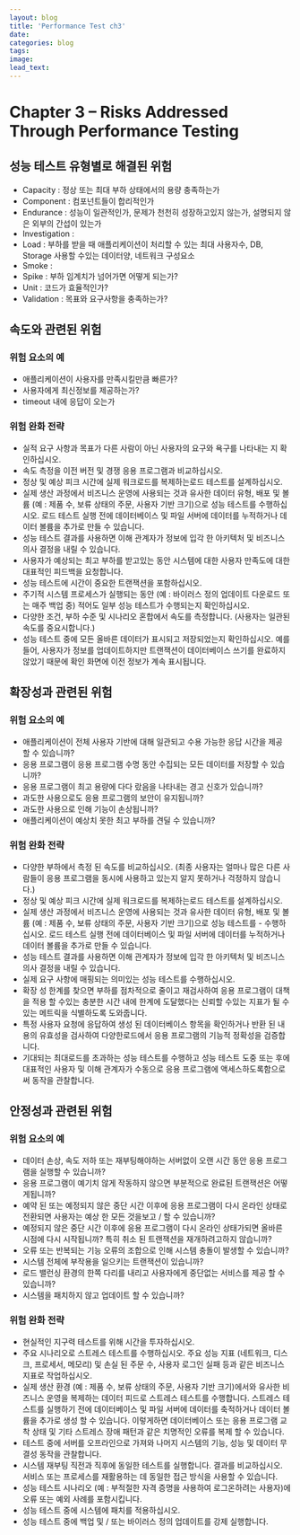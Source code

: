 ```yaml
---
layout: blog
title: 'Performance Test ch3'
date: 
categories: blog
tags: 
image: 
lead_text: 
---
```


# Chapter 3 – Risks Addressed Through Performance Testing

## 성능 테스트 유형별로 해결된 위험
- Capacity : 정상 또는 최대 부하 상태에서의 용량 충족하는가
- Component : 컴포넌트들이 합리적인가 
- Endurance : 성능이 일관적인가, 문제가 천천히 성장하고있지 않는가, 설명되지 않은 외부의 간섭이 있는가
- Investigation : 
- Load : 부하를 받을 때 애플리케이션이 처리할 수 있는 최대 사용자수, DB, Storage 사용할 수있는 데이터양, 네트워크 구성요소
- Smoke : 
- Spike : 부하 임계치가 넘어가면 어떻게 되는가?
- Unit : 코드가 효율적인가?
- Validation : 목표와 요구사항을 충족하는가? 


## 속도와 관련된 위험
### 위험 요소의 예 
- 애플리케이션이 사용자를 만족시킬만큼 빠른가?
- 사용자에게 최신정보를 제공하는가?
- timeout 내에 응답이 오는가

### 위험 완화 전략
- 실적 요구 사항과 목표가 다른 사람이 아닌 사용자의 요구와 욕구를 나타내는 지 확인하십시오.
- 속도 측정을 이전 버전 및 경쟁 응용 프로그램과 비교하십시오.
- 정상 및 예상 피크 시간에 실제 워크로드를 복제하는로드 테스트를 설계하십시오.
- 실제 생산 과정에서 비즈니스 운영에 사용되는 것과 유사한 데이터 유형, 배포 및 볼륨 (예 : 제품 수, 보류 상태의 주문, 사용자 기반 크기)으로 성능 테스트를 수행하십시오. 로드 테스트 실행 전에 데이터베이스 및 파일 서버에 데이터를 누적하거나 데이터 볼륨을 추가로 만들 수 있습니다.
- 성능 테스트 결과를 사용하면 이해 관계자가 정보에 입각 한 아키텍처 및 비즈니스 의사 결정을 내릴 수 있습니다.
- 사용자가 예상되는 최고 부하를 받고있는 동안 시스템에 대한 사용자 만족도에 대한 대표적인 피드백을 요청합니다.
- 성능 테스트에 시간이 중요한 트랜잭션을 포함하십시오.
- 주기적 시스템 프로세스가 실행되는 동안 (예 : 바이러스 정의 업데이트 다운로드 또는 매주 백업 중) 적어도 일부 성능 테스트가 수행되는지 확인하십시오.
- 다양한 조건, 부하 수준 및 시나리오 혼합에서 속도를 측정합니다. (사용자는 일관된 속도를 중요시합니다.)
- 성능 테스트 중에 모든 올바른 데이터가 표시되고 저장되었는지 확인하십시오. 예를 들어, 사용자가 정보를 업데이트하지만 트랜잭션이 데이터베이스 쓰기를 완료하지 않았기 때문에 확인 화면에 이전 정보가 계속 표시됩니다.

## 확장성과 관련된 위험
### 위험 요소의 예
- 애플리케이션이 전체 사용자 기반에 대해 일관되고 수용 가능한 응답 시간을 제공 할 수 있습니까?
- 응용 프로그램이 응용 프로그램 수명 동안 수집되는 모든 데이터를 저장할 수 있습니까?
- 응용 프로그램이 최고 용량에 다다 랐음을 나타내는 경고 신호가 있습니까?
- 과도한 사용으로도 응용 프로그램의 보안이 유지됩니까?
- 과도한 사용으로 인해 기능이 손상됩니까?
- 애플리케이션이 예상치 못한 최고 부하를 견딜 수 있습니까?
### 위험 완화 전략
- 다양한 부하에서 측정 된 속도를 비교하십시오. (최종 사용자는 얼마나 많은 다른 사람들이 응용 프로그램을 동시에 사용하고 있는지 알지 못하거나 걱정하지 않습니다.)
- 정상 및 예상 피크 시간에 실제 워크로드를 복제하는로드 테스트를 설계하십시오.
- 실제 생산 과정에서 비즈니스 운영에 사용되는 것과 유사한 데이터 유형, 배포 및 볼륨 (예 : 제품 수, 보류 상태의 주문, 사용자 기반 크기)으로 성능 테스트를 - 수행하십시오. 로드 테스트 실행 전에 데이터베이스 및 파일 서버에 데이터를 누적하거나 데이터 볼륨을 추가로 만들 수 있습니다.
- 성능 테스트 결과를 사용하면 이해 관계자가 정보에 입각 한 아키텍처 및 비즈니스 의사 결정을 내릴 수 있습니다.
- 실제 요구 사항에 매핑되는 의미있는 성능 테스트를 수행하십시오.
- 확장 성 한계를 찾으면 부하를 점차적으로 줄이고 재검사하여 응용 프로그램이 대책을 적용 할 수있는 충분한 시간 내에 한계에 도달했다는 신뢰할 수있는 지표가 될 수있는 메트릭을 식별하도록 도와줍니다.
- 특정 사용자 요청에 응답하여 생성 된 데이터베이스 항목을 확인하거나 반환 된 내용의 유효성을 검사하여 다양한로드에서 응용 프로그램의 기능적 정확성을 검증합니다.
- 기대되는 최대로드를 초과하는 성능 테스트를 수행하고 성능 테스트 도중 또는 후에 대표적인 사용자 및 이해 관계자가 수동으로 응용 프로그램에 액세스하도록함으로써 동작을 관찰합니다.

## 안정성과 관련된 위험
### 위험 요소의 예
- 데이터 손상, 속도 저하 또는 재부팅해야하는 서버없이 오랜 시간 동안 응용 프로그램을 실행할 수 있습니까?
- 응용 프로그램이 예기치 않게 작동하지 않으면 부분적으로 완료된 트랜잭션은 어떻게됩니까?
- 예약 된 또는 예정되지 않은 중단 시간 이후에 응용 프로그램이 다시 온라인 상태로 전환되면 사용자는 예상 한 모든 것을보고 / 할 수 있습니까?
- 예정되지 않은 중단 시간 이후에 응용 프로그램이 다시 온라인 상태가되면 올바른 시점에 다시 시작됩니까? 특히 취소 된 트랜잭션을 재개하려고하지 않습니까?
- 오류 또는 반복되는 기능 오류의 조합으로 인해 시스템 충돌이 발생할 수 있습니까?
- 시스템 전체에 부작용을 일으키는 트랜잭션이 있습니까?
- 로드 밸런싱 환경의 한쪽 다리를 내리고 사용자에게 중단없는 서비스를 제공 할 수 있습니까?
- 시스템을 패치하지 않고 업데이트 할 수 있습니까?
### 위험 완화 전략
- 현실적인 지구력 테스트를 위해 시간을 투자하십시오.
- 주요 시나리오로 스트레스 테스트를 수행하십시오. 주요 성능 지표 (네트워크, 디스크, 프로세서, 메모리) 및 손실 된 주문 수, 사용자 로그인 실패 등과 같은 비즈니스 지표로 작업하십시오.
- 실제 생산 환경 (예 : 제품 수, 보류 상태의 주문, 사용자 기반 크기)에서와 유사한 비즈니스 운영을 복제하는 데이터 피드로 스트레스 테스트를 수행합니다. 스트레스 테스트를 실행하기 전에 데이터베이스 및 파일 서버에 데이터를 축적하거나 데이터 볼륨을 추가로 생성 할 수 있습니다. 이렇게하면 데이터베이스 또는 응용 프로그램 교착 상태 및 기타 스트레스 장애 패턴과 같은 치명적인 오류를 복제 할 수 있습니다.
- 테스트 중에 서버를 오프라인으로 가져와 나머지 시스템의 기능, 성능 및 데이터 무결성 동작을 관찰합니다.
- 시스템 재부팅 직전과 직후에 동일한 테스트를 실행합니다. 결과를 비교하십시오. 서비스 또는 프로세스를 재활용하는 데 동일한 접근 방식을 사용할 수 있습니다.
- 성능 테스트 시나리오 (예 : 부적절한 자격 증명을 사용하여 로그온하려는 사용자)에 오류 또는 예외 사례를 포함시킵니다.
- 성능 테스트 중에 시스템에 패치를 적용하십시오.
- 성능 테스트 중에 백업 및 / 또는 바이러스 정의 업데이트를 강제 실행합니다.


